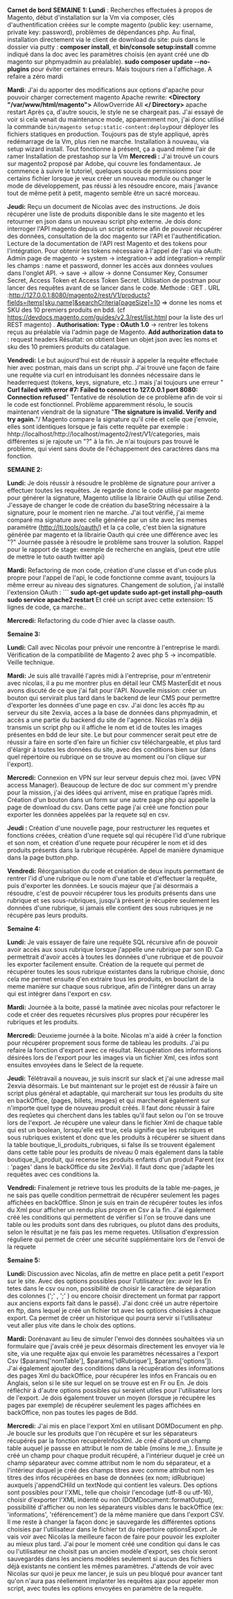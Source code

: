 **Carnet de bord**
**SEMAINE  1:**
**Lundi** : Recherches effectuées à propos de Magento, début d'installation sur la Vm via composer, clés d'authentification créées sur le compte magento (public key: username, private key: password), problèmes de dépendances php.
Au final, installation directement via le client de download du site: puis dans le dossier via putty : **composer install**, et **bin/console setup:install** comme indiqué dans la doc avec les paramètres choisis (en ayant créé une db magento sur phpmyadmin au préalable). **sudo composer update --no-plugins** pour éviter certaines erreurs. Mais toujours rien a l'affichage. A refaire a zéro mardi

**Mardi**: 
J'ai du apporter des modifications aux options d'apache pour pouvoir charger correctement magento
 Apache rewrite: 
**<Directory "/var/www/html/magento">**
	  AllowOverride All 
  **</ Directory>**
  apache restart
Après ça, d'autre soucis, le style ne se chargeait pas.
 J'ai essayé de voir si cela venait du maintenance mode, apparemment non, j'ai donc utilisé la commande `bin/magento setup:static-content:deploy`pour déployer les fichiers statiques en production.
 Toujours pas de style appliqué, après redémarrage de la Vm, plus rien ne marche.
 Installation à nouveau, via setup wizard install. Tout fonctionne à présent, ça a quand même l'air de ramer
 Installation de prestashop sur la Vm
**Mercredi :** 
J'ai trouvé un cours sur magento2 proposé par Adobe, qui couvre les fondamentaux. Je commence à suivre le tutoriel, quelques soucis de permissions pour certains fichier lorsque je veux créer un nouveau module ou changer le mode de développement, pas réussi à les résoudre encore, mais j'avance tout de même petit à petit, magento semble être un sacré morceau.

**Jeudi:** Reçu un document de Nicolas avec des instructions. Je dois récupérer une liste de produits disponible dans le site magento et les retourner en json dans un nouveau script php externe. Je dois donc interroger l'API magento depuis un script externe afin de pouvoir récupérer des données, consultation de la doc magento sur l'API et l'authentification.
Lecture de la documentation de l'API rest Magento et des tokens pour l'intégration.
Pour obtenir les tokens nécessaire à l'appel de l'api via oAuth: 
Admin page de magento -> system -> integration-> add integration-> remplir les champs : name et password, donner les accès aux données voulues dans l'onglet API. -> save -> allow -> donne Consumer Key, Consumer Secret, Access Token et Access Token Secret.
Utilisation de postman pour lancer des requêtes avant de se lancer dans le code. 
Methode : GET . 
URL :http://127.0.0.1:8080/magento2/rest/V1/products?fields=items[sku,name]&searchCriteria[pageSize]=10  => donne les noms et SKU des 10 premiers produits en bdd. (cf https://devdocs.magento.com/guides/v2.3/rest/list.html pour la liste des url REST magento) .
**Authorisation: Type : OAuth 1.0** -> rentrer les tokens reçus au préalable via l'admin page de Magento.
**Add authorization data to** : request headers
Résultat: on obtient bien un objet json avec les noms et sku des 10 premiers produits du catalague.

**Vendredi:** Le but aujourd'hui est de réussir à appeler la requête effectuée hier avec postman, mais dans un script php.
J'ai trouvé une façon de faire une requête via curl en introduisant les données nécessaire dans le headerrequest (tokens, keys, signature, etc..) 
mais j'ai toujours une erreur " **Curl failed with error #7: Failed to connect to 127.0.0.1 port 8080: Connection refused**"
Tentative de résolution de ce problème afin de voir si le code est fonctionnel.
Problème apparemment résolu, le soucis maintenant viendrait de la signature "**The signature is invalid. Verify and try again.**"/
Magento compare la signature qu'il crée et celle que j'envoie, elles sont identiques lorsque je fais cette requête par exemple : hhtp://localhost/http://localhost/magento2/rest/V1/categories, mais différentes si je  rajoute un "?" à la fin. Je n'ai toujours pas trouvé le problème, qui vient sans doute de l'échappement des caractères dans ma fonction.

**SEMAINE 2:**

**Lundi:**  Je dois réussir à résoudre le problème de signature pour arriver a effectuer toutes les requêtes. Je regarde donc le code utilisé par magento pour générer la signature, Magento utilise la librairie OAuth qui utilise Zend.
J'essaye de changer le code de création du baseString nécessaire à la signature, pour le moment rien ne marche.
J'ai tout vérifié, j'ai meme comparé ma signature avec celle générée par un site avec les memes paramètre (http://lti.tools/oauth/) et la ça colle, c'est bien la signature générée par magento et la librairie Oauth qui crée une différence avec les "?"
Journée passée à résoudre le problème sans trouver la solution.
Rappel pour le rapport de stage: exemple de recherche en anglais, (peut etre utile de mettre le tuto oauth twitter api)

**Mardi:** 
Refactoring de mon code, création d'une classe et d'un code plus propre pour l'appel de l'api, le code fonctionne comme avant, toujours la même erreur au niveau des signatures.
Changement de solution, j'ai installé l'extension OAuth : ```
**sudo apt-get update
sudo apt-get install php-oauth
sudo service apache2 restart**
Et créé un script avec  cette extension: 15 lignes de code, ça marche..

**Mercredi:**
Refactoring du code d'hier avec la classe oauth. 

**Semaine 3:**

**Lundi:**  Call avec Nicolas pour prévoir une rencontre à l'entreprise le mardi. Vérification de la compatibilité de Magento 2 avec php 5 -> incompatible. Veille technique.

**Mardi:**
Je suis allé travaillé l'après midi à l'entreprise, pour m'entretenir avec nicolas, il a pu me montrer plus en détail leur CMS MasterEdit et nous avons discuté de ce que j'ai fait pour l'API.
Nouvelle mission: créer un bouton qui servirait plus tard dans le backend de leur CMS pour permettre d'exporter les données d'une page en csv. 
J'ai donc les accès ftp au serveur du site 2exvia, acces a la base de données dans phpmyadmin, et accès a une partie du backend du site de l'agence. Nicolas m'a déjà transmis un script php ou il affiche le nom et id de toutes les images présentes en bdd de leur site. Le but pour commencer serait peut etre de réussir a faire en sorte d'en faire un fichier csv téléchargeable, et plus tard d'élargir à toutes les données du site, avec des conditions bien sur (dans quel répertoire ou rubrique on se trouve au moment ou l'on clique sur l'export).

**Mercredi:** Connexion en VPN sur leur serveur depuis chez moi. (avec VPN access Manager).
Beaucoup de lecture de doc sur comment m'y prendre pour la mission, j'ai des idées qui arrivent, mise en pratique l’après midi.
Création d'un bouton dans un form sur une autre page php qui appelle la page de download du csv.
Dans cette page j'ai créé une fonction pour exporter les données appelées par la requete sql en csv.

**Jeudi :** Création d'une nouvelle page, pour restructurer les requetes et fonctions créées, création d'une requete sql qui récupère l'id d'une rubrique et son nom, et création d'une requete pour récupérer le nom et id des produits présents dans la rubrique récupérée.
Appel de manière dynamique dans la page button.php.

**Vendredi:** Réorganisation du code et création de deux inputs permettant de rentrer l'id d'une rubrique ou le nom d'une table et d'effectuer la requête, puis d'exporter les données.
Le soucis majeur que j'ai désormais a résoudre, c'est de pouvoir récupérer tous les produits présents dans une rubrique et ses sous-rubriques, jusqu'à présent je récupère seulement les données d'une rubrique, si jamais elle contient des sous rubriques je ne récupère pas leurs produits.

**Semaine 4:**

**Lundi:** Je vais essayer de faire une requête SQL récursive afin de pouvoir avoir accès aux sous rubrique lorsque j'appelle une rubrique par son ID. Ca permettrait d'avoir accès à toutes les données d'une rubrique et de pouvoir les exporter facilement ensuite.
Création de la requete qui permet de récupérer toutes les sous rubrique existantes dans la rubrique choisie, donc cela me permet ensuite d'en extraire tous les produits, en bouclant de la meme manière sur chaque sous rubrique, afin de l'intégrer dans un array qui est intégrer dans l'export en csv.

**Mardi:** Journée à la boite, passé la matinée avec nicolas pour refactorer le code et créer des requetes récursives plus propres pour récupérer les rubriques et les produits.

**Mercredi:** Deuxieme journée  à la boite.
Nicolas m'a aidé à créer la fonction pour récupérer proprement sous forme de tableau les produits. J'ai pu refaire la fonction d'export avec ce résultat. 
Récupération des informations désirées lors de l'export pour les images via un fichier Xml, ces infos sont ensuites envoyées dans le Select de la requete.

**Jeudi:** Télétravail a nouveau, je suis inscrit sur slack et j'ai une adresse mail 2exvia désormais.
Le but maintenant sur le projet est de réussir à faire un script plus général et adaptable, qui marcherait sur tous les produits du site en backOffice, (pages, billets, images) et qui marcherait également sur n'importe quel type de nouveau produit créés. Il faut donc réussir à faire des reqûetes qui cherchent dans les tables qu'il faut selon ou l'on se trouve lors de l'export. 
Je récupère une valeur dans le fichier Xml de chaque table qui est un boolean, lorsqu'elle est true, cela signifie que les rubriques et sous rubriques existent et donc que les produits à récupérer se situent dans la table boutique_li_produits_rubriques, si false ils se trouvent également dans cette table pour les produits de niveau 0 mais également dans la table boutique_li_produit, qui recense les produits enfants d'un produit Parent (ex : 'pages' dans le backOffice du site 2exVia). Il faut donc que j'adapte les requêtes avec ces conditions la.

**Vendredi:** Finalement je retrieve tous les produits de la table me-pages,  je ne sais pas quelle condition permettrait de récupérer seulement les pages affichées en backOffice. 
SInon je suis en train de récupérer toutes les infos du Xml pour afficher un rendu plus propre en Csv a la fin.
 J'ai également  créé les conditions qui permettent de vérifier si l'on se trouve dans une table ou les produits sont dans des rubriques, ou plutot dans des produits, selon le résultat je ne fais pas les meme requetes.
 Utilisation d'expression réguliere qui permet de créer une sécurité supplémentaire lors de l'envoi de la requete

**Semaine 5:**

**Lundi:** 
	Discussion avec Nicolas, afin de mettre en place petit a petit l'export sur le site.  Avec des options possibles pour l'utilisateur (ex: avoir les En tetes dans le csv ou non, possibilité de choisir le caractère de séparation des colonnes (';' , ';' ) ou encore choisir directement un format par rapport aux anciens exports fait dans le passé). J'ai donc créé un autre répertoire en ftp, dans lequel je créé un fichier txt avec les options choisies à chaque export. Ca permet de créer un historique qui pourra servir si l'utilisateur veut aller plus vite dans le choix des options.

**Mardi:** Dorénavant au lieu de simuler l'envoi des données souhaitées via un formulaire que j'avais créé je peux désormais directement les envoyer via le site, via une requête ajax qui envoie les paramètres nécessaires a l'export Csv ($params['nomTable'], $params['idRubrique'], $params['options']).  
J'ai également ajouter des conditions dans la récupération des informations des pages Xml du backOffice, pour récupérer les infos en Francais ou en Anglais, selon si le site sur lequel on se trouve est en Fr ou En.
Je dois réfléchir à d'autre options possibles qui seraient utiles pour l'utilisateur lors de l'export. Je dois également trouver un moyen (lorsque je récupère les pages par exemple) de récupérer seulement les pages affichées en backOffice, non pas toutes les pages de Bdd.

**Mercredi:** J'ai mis en place l'export Xml en utilisant DOMDocument en php. Je boucle sur les produits que l'on récupère et sur les séparateurs récupérés par la fonction recupèreInfosXml. Je créé d'abord un champ table auquel je passse en attribut le nom de table (moins le me_).
Ensuite je créé un champ <produit> pour chaque produit récupéré, a l'intérieur duquel je créé un champ séparateur avec comme attribut nom le nom du séparateur, et a l'intérieur duquel je créé des champs titres  avec comme attribut nom les titres des infos récupérées en base de données (ex nom; idRubrique) auxquels j'appendCHild un textNode qui contient les valeurs.
Des options sont possibles pour l'XML, telle que choisir l'encodage (utf-8 ou utf-16), choisir d'exporter l'XML indenté ou non (DOMDocument::formatOutput), possibilité d'afficher ou non les séparateurs visibles dans le backOffice (ex: 'informations', 'référencement') de la même manière que dans l'export CSV.
Il me reste à changer la façon donc je sauvegarde les différentes options choisies par l'utilisateur dans le fichier txt du répertoire optionsExport. Je vais voir avec Nicolas la meilleure facon de faire pour pouvoir les exploiter au mieux plus tard. 
J'ai pour le moment créé une condition qui dans le cas ou l'utilisateur ne choisit pas un ancien modèle d'export, ses choix  seront sauvegardés dans les anciens modèles seulement si aucun des fichiers déjà existants ne contient les mêmes paramètres.
J'attends de voir avec Nicolas sur quoi je peux me lancer, je suis un peu bloqué pour avancer tant qu'on n'aura pas réellement implanter les requêtes ajax pour appeler mon script, avec toutes les options envoyées en paramètre de la requête.
<!--stackedit_data:
eyJoaXN0b3J5IjpbMTg4NTA2NzMyOSwxMDYyMTU1MTMyLC0yMD
c5MDE3NDY3LC0xMTQ0NjE5OTQwXX0=
-->